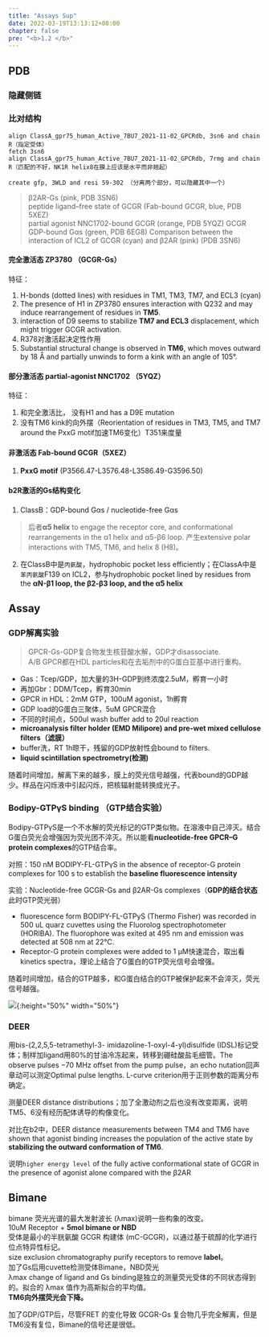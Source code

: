 ```yaml
---
title: "Assays Sup"
date: 2022-03-19T13:13:12+08:00
chapter: false
pre: "<b>1.2 </b>"
---
```


## PDB
### 隐藏侧链
### 比对结构
```
align ClassA_gpr75_human_Active_7BU7_2021-11-02_GPCRdb, 3sn6 and chain R（指定受体）
fetch 3sn6
align ClassA_gpr75_human_Active_7BU7_2021-11-02_GPCRdb, 7rmg and chain R（匹配的不好，NK1R helix8在膜上应该是水平而非翘起）

create gfp, 3WLD and resi 59-302 （分离两个部分，可以隐藏其中一个）
```

> β2AR-Gs (pink, PDB 3SN6)         
> peptide ligand–free state of GCGR (Fab-bound GCGR, blue, PDB 5XEZ)        
> partial agonist NNC1702-bound GCGR (orange, PDB 5YQZ)
> GCGR GDP-bound Gαs (green, PDB 6EG8)
> Comparison between the interaction of ICL2 of GCGR (cyan) and β2AR (pink) (PDB 3SN6)


#### 完全激活态 ZP3780 （GCGR-Gs）
特征：
1. H-bonds (dotted lines) with residues in TM1, TM3, TM7, and ECL3 (cyan)
2. The presence of H1 in ZP3780 ensures interaction with Q232 and may induce rearrangement of residues in **TM5**. 
3. interaction of D9 seems to stabilize **TM7 and ECL3** displacement, which might trigger GCGR activation. 
4. R378对激活起决定性作用
5. Substantial structural change is observed in **TM6**, which moves outward by 18 Å and partially unwinds to form a kink with an angle of 105°.

#### 部分激活态 partial-agonist NNC1702 （5YQZ）
特征：
1. 和完全激活比， 没有H1 and has a D9E mutation
2. 没有TM6 kink的向外摆（Reorientation of residues in TM3, TM5, and TM7 around the PxxG motif加速TM6变化）T351来度量

#### 非激活态 Fab-bound GCGR（5XEZ）
1. **PxxG motif** (P3566.47-L3576.48-L3586.49-G3596.50) 

#### b2R激活的Gs结构变化
1. ClassB：GDP-bound Gαs / nucleotide-free Gαs
> 	后者**α5 helix** to engage the receptor core, and conformational rearrangements in the α1 helix and α5-β6 loop. 产生extensive polar interactions with TM5, TM6, and helix 8 (H8)。
2. 在ClassB中是`丙氨酸`，hydrophobic pocket less efficiently；在ClassA中是`苯丙氨酸`F139 on ICL2，参与hydrophobic pocket lined by residues from the **αN-β1 loop, the β2-β3 loop, and the α5 helix**


## Assay

### GDP解离实验

> GPCR-Gs-GDP复合物发生核苷酸水解，GDP才disassociate.        
> A/B GPCR都在HDL particles和在去垢剂中的G蛋白亚基中进行重构。

- Gas：Tcep/GDP，加大量的3H-GDP到终浓度2.5uM，孵育一小时         
- 再加Gbr：DDM/Tcep，孵育30min        
- GPCR in HDL：2mM GTP，100uM agonist，1h孵育   
- GDP load的G蛋白三聚体，5uM GPCR混合
- 不同的时间点，500ul wash buffer add to 20ul reaction
- **microanalysis filter holder (EMD Milipore) and pre-wet mixed cellulose filters（滤膜）**        
- buffer洗，RT 1h晾干，残留的GDP放射性会bound to filters.         
- **liquid scintillation spectrometry(检测)**          

随着时间增加，解离下来的越多，膜上的荧光信号越强，代表bound的GDP越少。样品在闪烁液中引起闪烁，把核辐射能转换成光子。 


### Bodipy-GTPγS binding （GTP结合实验）
Bodipy-GTPγS是一个不水解的荧光标记的GTP类似物。在溶液中自己淬灭。结合G蛋白荧光会增强因为荧光团不淬灭。所以能看**nucleotide-free GPCR–G protein complexes**的GTP结合率。

对照：150 nM BODIPY-FL-GTPγS in the absence of receptor-G protein complexes for 100 s to establish the **baseline fluorescence intensity**    

实验：Nucleotide-free GCGR-Gs and β2AR-Gs complexes（**GDP的结合状态** 此时GTP荧光弱）      
- fluorescence form BODIPY-FL-GTPyS (Thermo Fisher) was recorded in 500 uL quarz cuvettes using the Fluorolog spectrophotometer (HORIBA). The fluorophore was exited at 495 nm and emission was detected at 508 nm at 22°C.      
- Receptor-G protein complexes were added to 1 μM快速混合，取出看kinetics spectra，理论上结合了G蛋白的GTP荧光信号会增强。          

随着时间增加，结合的GTP越多，和G蛋白结合的GTP被保护起来不会淬灭，荧光信号越强。

![](https://els-jbs-prod-cdn.jbs.elsevierhealth.com/cms/attachment/8176638d-2787-41fe-9519-a6722aef5b3d/gr1_lrg.jpg){:height="50%" width="50%"}


### DEER
用bis-(2,2,5,5-tetramethyl-3- imidazoline-1-oxyl-4-yl)disulfide (IDSL)标记受体；制样加ligand用80%的甘油冷冻起来，转移到硼硅酸盐毛细管。The observe pulses −70 MHz offset from the pump pulse，an echo nutation回声章动可以测定Optimal pulse lengths. L-curve criterion用于正则参数的距离分布确定。

测量DEER distance distributions；加了全激动剂之后也没有改变距离，说明TM5、6没有经历配体诱导的构像变化。

对比在b2中，DEER distance measurements between TM4 and TM6 have shown that agonist binding increases the population of the active state by **stabilizing the outward conformation of TM6**.

说明`higher energy level` of the fully active conformational state of GCGR in the presence of agonist alone compared with the β2AR 


## Bimane
bimane 荧光光谱的最大发射波长 (λmax)说明一些构象的改变。         
10uM Receptor + **5mol bimane or NBD**  
受体是最小的半胱氨酸 GCGR 构建体 (mC-GCGR)，以通过基于硫醇的化学进行位点特异性标记。          
size exclusion chromatography purify receptors to remove **label**。  
加了Gs后用cuvette检测受体Bimane，NBD荧光          
λmax change of ligand and Gs binding是独立的测量荧光受体的不同状态得到的。拟合的 λmax 值作为高斯拟合的平均值。       
**TM6向外摆荧光会下降。**

加了GDP/GTP后，尽管FRET 的变化导致 GCGR-Gs 复合物几乎完全解离，但是TM6没有复位，Bimane的信号还是很低。



